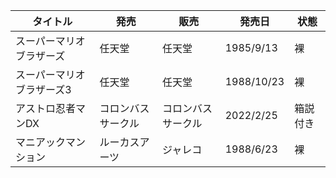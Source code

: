 | タイトル | 発売 | 販売 | 発売日 | 状態 |
| ---- | ---- | ---- | ---- | ---- |
| スーパーマリオブラザーズ | 任天堂 | 任天堂 | 1985/9/13 | 裸 |
| スーパーマリオブラザーズ3 | 任天堂 | 任天堂 | 1988/10/23 | 裸 |
| アストロ忍者マンDX | コロンバスサークル | コロンバスサークル | 2022/2/25 | 箱説付き |
| マニアックマンション | ルーカスアーツ | ジャレコ | 1988/6/23 | 裸 |
